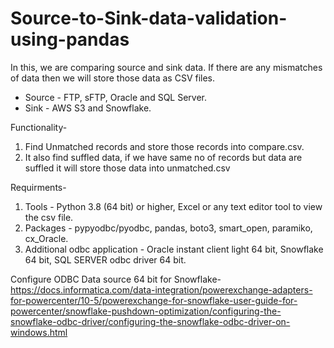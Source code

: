 # Source-to-Sink-data-validation-using-pandas

In this, we are comparing source and sink data. If there are any mismatches of data then we will store those data as CSV files.

- Source - FTP, sFTP, Oracle and SQL Server.
- Sink - AWS S3 and Snowflake.

Functionality-
1. Find Unmatched records and store those records into compare.csv.
2. It also find suffled data, if we have same no of records but data are suffled it will store those data into unmatched.csv

Requirments-
1. Tools - Python 3.8 (64 bit) or higher, Excel or any text editor tool to view the csv file.
2. Packages - pypyodbc/pyodbc, pandas, boto3, smart_open, paramiko, cx_Oracle.
3. Additional odbc application - Oracle instant client light 64 bit, Snowflake 64 bit, SQL SERVER odbc driver 64 bit.

Configure ODBC Data source 64 bit for Snowflake- https://docs.informatica.com/data-integration/powerexchange-adapters-for-powercenter/10-5/powerexchange-for-snowflake-user-guide-for-powercenter/snowflake-pushdown-optimization/configuring-the-snowflake-odbc-driver/configuring-the-snowflake-odbc-driver-on-windows.html
